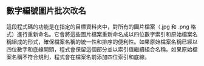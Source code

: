 ## **數字編號圖片批次改名**
這段程式碼的功能是在指定的目標資料夾中，對所有的圖片檔案（.jpg 和 .png 格式）進行重新命名。它會將這些圖片檔案重新命名成以四位數字索引和原始檔案名稱組成的形式，確保檔案名稱的統一性和排序的便利性。如果原始檔案名稱已經以四位數字和底線開頭，程式會保留這個部分並以索引值繼續組合名稱。如果原始檔案名稱不符合規則，程式會在檔案名前添加四位索引和底線。

